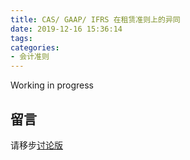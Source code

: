```yaml
---
title: CAS/ GAAP/ IFRS 在租赁准则上的异同
date: 2019-12-16 15:36:14
tags:
categories:
- 会计准则
---
```

Working in progress
<!--more-->


## 留言
请移步[讨论版](https://discussion.ochiba.io)